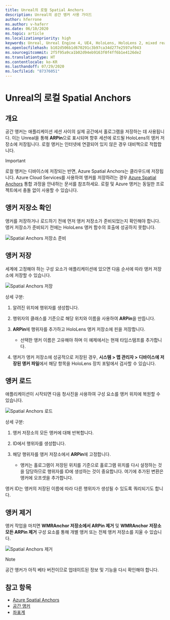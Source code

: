 ```yaml
---
title: Unreal의 로컬 Spatial Anchors
description: Unreal의 공간 앵커 사용 가이드
author: hferrone
ms.author: v-haferr
ms.date: 06/10/2020
ms.topic: article
ms.localizationpriority: high
keywords: Unreal, Unreal Engine 4, UE4, HoloLens, HoloLens 2, mixed reality, 개발, 기능, 설명서, 가이드, 홀로그램, 공간 앵커
ms.openlocfilehash: b102d506b1d670291c3b97ca34d277e2597af043
ms.sourcegitcommit: 2f5f95a9ca1b02d94eb9163f0f4ff6b1e4126de2
ms.translationtype: HT
ms.contentlocale: ko-KR
ms.lasthandoff: 07/29/2020
ms.locfileid: "87376051"
---
```

# <a name="local-spatial-anchors-in-unreal"></a>Unreal의 로컬 Spatial Anchors

## <a name="overview"></a>개요

공간 앵커는 애플리케이션 세션 사이의 실제 공간에서 홀로그램을 저장하는 데 사용됩니다. 이는 Unreal을 통해 **ARPin**으로 표시되며 향후 세션에 로드될 HoloLens의 앵커 저장소에 저장됩니다. 로컬 앵커는 인터넷에 연결되어 있지 않은 경우 대비책으로 적합합니다.

> [!IMPORTANT]
> 로컬 앵커는 디바이스에 저장되는 반면, Azure Spatial Anchors는 클라우드에 저장됩니다. Azure Cloud Services를 사용하여 앵커를 저장하려는 경우 [Azure Spatial Anchors](unreal-azure-spatial-anchors.md) 통합 과정을 안내하는 문서를 참조하세요. 로컬 및 Azure 앵커는 동일한 프로젝트에서 충돌 없이 사용할 수 있습니다.

## <a name="checking-the-anchor-store"></a>앵커 저장소 확인

앵커를 저장하거나 로드하기 전에 먼저 앵커 저장소가 준비되었는지 확인해야 합니다.  앵커 저장소가 준비되기 전에는 HoloLens 앵커 함수의 호출에 성공하지 못합니다.  

![Spatial Anchors 저장소 준비](images/unreal-spatialanchors-store-ready.PNG)

## <a name="saving-anchors"></a>앵커 저장

세계에 고정해야 하는 구성 요소가 애플리케이션에 있으면 다음 순서에 따라 앵커 저장소에 저장할 수 있습니다. 

![Spatial Anchors 저장](images/unreal-spatialanchors-save.PNG)

상세 구분:
1. 알려진 위치에 행위자를 생성합니다.
2. 행위자의 클래스를 기준으로 해당 위치와 이름을 사용하여 **ARPin**을 만듭니다. 
3. **ARPin**에 행위자를 추가하고 HoloLens 앵커 저장소에 핀을 저장합니다.  
    * 선택한 앵커 이름은 고유해야 하며 이 예제에서는 현재 타임스탬프를 추가합니다. 

4. 앵커가 앵커 저장소에 성공적으로 저장된 경우, **시스템 > 맵 관리자 > 디바이스에 저장된 앵커 파일**에서 해당 항목을 HoloLens 장치 포털에서 검사할 수 있습니다. 

## <a name="loading-anchors"></a>앵커 로드

애플리케이션이 시작되면 다음 청사진을 사용하여 구성 요소를 앵커 위치에 복원할 수 있습니다.

![Spatial Anchors 로드](images/unreal-spatialanchors-load.PNG)

상세 구분:
1. 앵커 저장소의 모든 앵커에 대해 반복합니다. 
2. ID에서 행위자를 생성합니다.
3. 해당 행위자를 앵커 저장소에서 **ARPin**에 고정합니다.  

    * 앵커는 홀로그램이 저장된 위치를 기준으로 홀로그램 위치를 다시 설정하는 것을 담당하므로 행위자를 ID에 생성하는 것이 중요합니다. 여기에 추가된 변환은 앵커에 오프셋을 추가합니다. 

앵커 ID는 앵커의 저장된 이름에 따라 다른 행위자가 생성될 수 있도록 쿼리되기도 합니다. 

## <a name="removing-anchors"></a>앵커 제거 

앵커 작업을 마치면 **WMRAnchor 저장소에서 ARPin 제거** 및 **WMRAnchor 저장소 모든 ARPin 제거** 구성 요소를 통해 개별 앵커 또는 전체 앵커 저장소를 지울 수 있습니다.

![Spatial Anchors 제거](images/unreal-spatialanchors-remove.PNG)

> [!NOTE]
> 공간 앵커가 아직 베타 버전이므로 업데이트된 정보 및 기능을 다시 확인해야 합니다.

## <a name="see-also"></a>참고 항목
* [Azure Spatial Anchors](unreal-azure-spatial-anchors.md)
* [공간 앵커](spatial-anchors.md)
* [좌표계](coordinate-systems.md)
